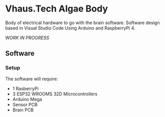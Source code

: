 # Vhaus.Tech Algae Body
Body of electrical hardware to go with the brain software.
Software design based in Visual Studio Code Using Arduino and RaspberryPi 4.

*WORK IN PROGRESS*

## Software 
### Setup
The software will require:
- 1 RasberryPi
- 3 ESP32 WROOMS 32D Microcontrollers
- Arduino Mega
- Sensor PCB
- Brain PCB
